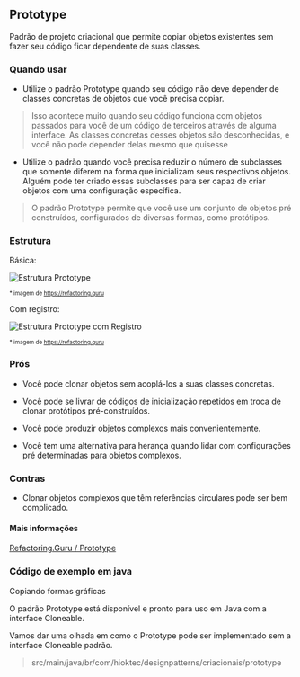 ## Prototype

Padrão de projeto criacional que permite copiar objetos existentes sem fazer seu código ficar dependente de suas classes.

### Quando usar

- Utilize o padrão Prototype quando seu código não deve depender de classes concretas de objetos que você precisa copiar.

> Isso acontece muito quando seu código funciona com objetos passados para você de um código de terceiros através de alguma interface. As classes concretas desses objetos são desconhecidas, e você não pode depender delas mesmo que quisesse

- Utilize o padrão quando você precisa reduzir o número de subclasses que somente diferem na forma que inicializam seus respectivos objetos. Alguém pode ter criado essas subclasses para ser capaz de criar objetos com uma configuração específica.

> O padrão Prototype permite que você use um conjunto de objetos pré construídos, configurados de diversas formas, como protótipos.

### Estrutura

Básica:

![Estrutura Prototype](https://refactoring.guru/images/patterns/diagrams/prototype/structure.png)

<sub><sup>* imagem de https://refactoring.guru</sup></sub>

Com registro:

![Estrutura Prototype com Registro](https://refactoring.guru/images/patterns/diagrams/prototype/structure-prototype-cache.png)

<sub><sup>* imagem de https://refactoring.guru</sup></sub>

### Prós

- Você pode clonar objetos sem acoplá-los a suas classes concretas.

- Você pode se livrar de códigos de inicialização repetidos em troca de clonar protótipos pré-construídos.

- Você pode produzir objetos complexos mais convenientemente.

- Você tem uma alternativa para herança quando lidar com configurações pré determinadas para objetos complexos.

### Contras

- Clonar objetos complexos que têm referências circulares pode ser bem complicado.

#### Mais informações

[Refactoring.Guru / Prototype](https://refactoring.guru/pt-br/design-patterns/prototype)

### Código de exemplo em java

Copiando formas gráficas

O padrão Prototype está disponível e pronto para uso em Java com a interface Cloneable.

Vamos dar uma olhada em como o Prototype pode ser implementado sem a interface Cloneable padrão.

> src/main/java/br/com/hioktec/designpatterns/criacionais/prototype
